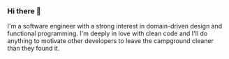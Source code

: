 ### Hi there 👋

I'm a software engineer with a strong interest in domain-driven design and functional programming. I'm deeply in love with clean code and I'll do anything to motivate other developers to leave the campground cleaner than they found it.
